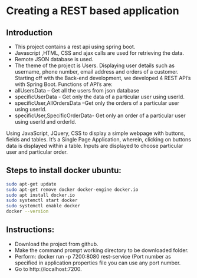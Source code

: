 # Creating a REST based application


## Introduction
- This project contains a rest api using spring boot.
- Javascript ,HTML, CSS and ajax calls are used for retrieving the data.
- Remote JSON database is used.
- The theme of the project is Users. Displaying user details such as username, phone
number, email address and orders of a customer.
Starting off with the Back-end development, we developed 4 REST API’s with Spring
Boot. Functions of API’s are:
- allUsersData – Get all the users from json database
- specificUserData - Get only the data of a particular user using userId.
- specificUser,AllOrdersData –Get only the orders of a particular user using userId.
- specificUser,SpecificOrderData- Get only an order of a particular user using userId and orderId.

Using JavaScript, JQuery, CSS to display a simple webpage with buttons, fields and
tables. It’s a Single Page Application, wherein, clicking on buttons data is displayed within a
table. Inputs are displayed to choose particular user and particular order.

## Steps to install docker ubuntu:

```sh
sudo apt-get update
sudo apt-get remove docker docker-engine docker.io
sudo apt install docker.io
sudo systemctl start docker
sudo systemctl enable docker
docker --version
```

## Instructions:
- Download the project from github.
- Make the command prompt working directory to be downloaded folder.
- Perform: docker run -p 7200:8080  rest-service (Port number as specified in application  properties file you can use any port number.
- Go to  http://localhost:7200.
